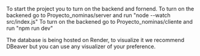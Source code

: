 To start the project you to turn on the backend and fornend.
To turn on the backened go to Proyecto_nominas/server and run "node --watch src/index.js"
To turn on the backened go to Proyecto_nominas/cliente and run "npm run dev"

The database is being hosted on Render, to visualize it we recommend DBeaver but you can use any visualizer of your preference.
